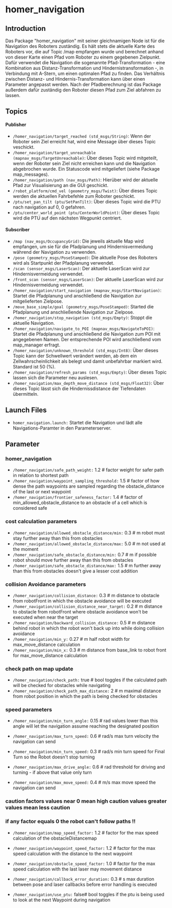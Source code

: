 # homer_navigation

## Introduction 

Das Package "homer_navigation" mit seiner gleichnamigen Node ist für die Navigation des Roboters zuständig. Es hält stets die aktuelle Karte des Roboters vor, die auf Topic /map empfangen wurde und berechnet anhand von dieser Karte einen Pfad vom Roboter zu einem gegebenen Zielpunkt. Dafür verwendet die Navigation die sogenannte Pfad-Transformation - eine Kombination aus Distanz-Transformation und Hindernistransformation -, in Verbindung mit A-Stern, um einen optimalen Pfad zu finden. Das Verhältnis zwischen Distanz- und Hindernis-Transformation kann über einen Parameter angepasst werden.
Nach der Pfadberechnung ist das Package außerdem dafür zuständig den Roboter diesen Pfad zum Ziel abfahren zu lassen.

## Topics 

#### Publisher 
* `/homer_navigation/target_reached (std_msgs/String)`: Wenn der Roboter sein Ziel erreicht hat, wird eine Message über dieses Topic veschickt.
* `/homer_navigation/target_unreachable (mapnav_msgs/TargetUnreachable)`: Über dieses Topic wird mitgeteilt, wenn der Roboter sein Ziel nicht erreichen kann und die Navigation abgebrochen wurde. Ein Statuscode wird mitgeliefert (siehe Package map_messages).
* `/homer_navigation/path (nav_msgs/Path)`: Hierüber wird der aktuelle Pfad zur Visualisierung an die GUI geschickt.
* `/robot_platform/cmd_vel (geometry_msgs/Twist)`: Über dieses Topic werden die aktuellen Fahrbefehle zum Roboter geschickt. 
* `/ptu/set_pan_tilt (ptu/SetPanTilt)`: Über dieses Topic wird die PTU nach navigation auf  0, 0 gefahren.
* `/ptu/center_world_point (ptu/CenterWorldPoint)`: Über dieses Topic wird die PTU auf den nächsten Wegpunkt centriert.

#### Subscriber
* `/map (nav_msgs/OccupancyGrid)`: Die jeweils aktuelle Map wird empfangen, um sie für die Pfadplanung und Hindernisvermeidung während der Navigation zu verwenden.
* `/pose (geometry_msgs/PoseStamped)`: Die aktuelle Pose des Roboters wird als Startpunkt der Pfadplanung verwendet.
* `/scan (sensor_msgs/LaserScan)`: Der aktuelle LaserScan wird zur Hindernisvermeidung verwendet.
* `/front_scan (sensor_msgs/LaserScan)`: Der aktuelle LaserScan wird zur Hindernisvermeidung verwendet.
* `/homer_navigation/start_navigation (mapnav_msgs/StartNavigation)`: Startet die Pfadplanung und anschließend die Navigation zur mitgelieferten Zielpose.
* `/move_base_simple/goal (geometry_msgs/PoseStamped)`: Started die Pfadplanung und anschließende Navigation zur Zielpose.
* `/homer_navigation/stop_navigation (std_msgs/Empty)`: Stoppt die aktuelle Navigation.
* `/homer_navigation/navigate_to_POI (mapnav_msgs/NavigateToPOI)`: Startet die Pfadplanung und anschließend die Navigation zum POI mit angegebenen Namen. Der entsprechende POI wird anschließend vom map_manager erfragt.
* `/homer_navigation/unknown_threshold (std_msgs/Int8)`: Über dieses Topic kann der Schwellwert verändert werden, ab dem ein Zellwahrscheinlichkeit als belegt und damit unbefahrbar markiert wird. Standard ist 50 (%).
* `/homer_navigation/refresh_params (std_msgs/Empty)`: Über dieses Topic lassen sich die Parameter neu auslesen.
* `/homer_navigation/max_depth_move_distance (std_msgs/Float32)`: Über dieses Topic lässt sich die Hindernissdistance der Tiefendaten übermitteln. 

## Launch Files 

* `homer_navigation.launch:` Startet die Navigation und lädt alle Navigations-Paramter in den Parameterserver.

## Parameter 


### homer_navigation
* `/homer_navigation/safe_path_weight:`               1.2  # factor weight for safer path in relation to shortest path
* `/homer_navigation/waypoint_sampling_threshold:`    1.5  # factor of how dense the path waypoints are sampled regarding the obstacle_distance of the last or next waypoint 
* `/homer_navigation/frontier_safeness_factor:`       1.4  # factor of min_allowed_obstacle_distance to an obstacle of a cell which is considered safe

### cost calculation parameters
* `/homer_navigation/allowed_obstacle_distance/min:`  0.3  # m robot must stay further away than this from obstacles
* `/homer_navigation/allowed_obstacle_distance/max:`  5.0  # m not used at the moment
* `/homer_navigation/safe_obstacle_distance/min:`     0.7  # m if possible robot should move further away than this from obstacles
* `/homer_navigation/safe_obstacle_distance/max:`     1.5  # m further away than this from obstacles doesn't give a lesser cost addition

### collision Avoidance parameters
* `/homer_navigation/collision_distance:`             0.3  # m distance to obstacle from robotFront in which the obstacle avoidance will be executed
* `/homer_navigation/collision_distance_near_target:` 0.2  # m distance to obstacle from robotFront where obstacle avoidance won't be executed when near the target
* `/homer_navigation/backward_collision_distance:`    0.5  # m distance behind robot in which the robot won't back up into while doing collision avoidance 
* `/homer_navigation/min_y:`                          0.27 # m half robot width for max_move_distance calculation 
* `/homer_navigation/min_x:`                          0.3  # m distance from base_link to robot front for max_move_distance calculation 

### check path on map update
* `/homer_navigation/check_path:`                     true # bool toggles if the calculated path will be checked for obstacles while navigating
* `/homer_navigation/check_path_max_distance:`        2    # m maximal distance from robot position in which the path is being checked for obstacles

### speed parameters
* `/homer_navigation/min_turn_angle:`                 0.15 # rad values lower than this angle will let the navigation assume reaching the designated position   
* `/homer_navigation/max_turn_speed:`                 0.6  # rad/s max turn velocity the navigation can send
* `/homer_navigation/min_turn_speed:`                 0.3  # rad/s min turn speed for Final Turn so the Robot doesn't stop turning
* `/homer_navigation/max_drive_angle:`                0.6  # rad threshold for driving and turning - if above that value only turn

* `/homer_navigation/max_move_speed:`                 0.4  # m/s   max move speed the navigation can send

### caution factors values near 0 mean high caution values greater values mean less caution
### if any factor equals 0 the robot can't follow paths !!
* `/homer_navigation/map_speed_factor:`               1.2  # factor for the max speed calculation of the obstacleDistancemap
* `/homer_navigation/waypoint_speed_factor:`          1.2  # factor for the max speed calculation with the distance to the next waypoint
* `/homer_navigation/obstacle_speed_factor:`          1.0  # factor for the max speed calculation with the last laser may movement distance

* `/homer_navigation/callback_error_duration:`        0.3  # s max duration between pose and laser callbacks before error handling is executed

* `/homer_navigation/use_ptu:` 				          false# bool toggles if the ptu is being used to look at the next Waypoint during navigation

